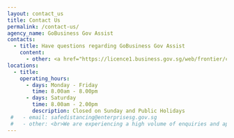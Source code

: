 ```yaml
---
layout: contact_us
title: Contact Us
permalink: /contact-us/
agency_name: GoBusiness Gov Assist
contacts:
  - title: Have questions regarding GoBusiness Gov Assist
    content:
      - other: <a href="https://licence1.business.gov.sg/web/frontier/contact-us" target="_blank">Go to Helpdesk</a>
locations:
  - title:     
    operating_hours:
      - days: Monday - Friday
        time: 8.00am - 8.00pm
      - days: Saturday
        time: 8.00am - 2.00pm
        description: Closed on Sunday and Public Holidays
 #   - email: safedistancing@enterprisesg.gov.sg
 #   - other: <br>We are experiencing a high volume of enquiries and appreciate your understanding and patience. Kindly refrain from submitting duplicate applications to avoid further delays.  
---
```

